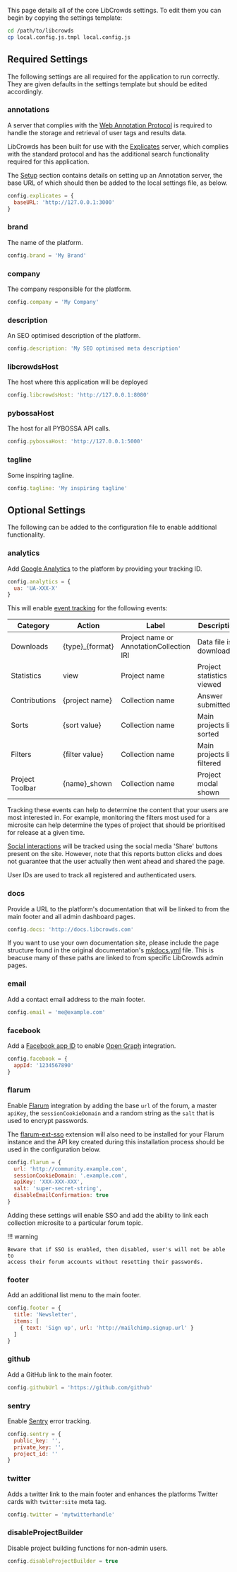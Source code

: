 This page details all of the core LibCrowds settings. To edit them you can
begin by copying the settings template:

```bash
cd /path/to/libcrowds
cp local.config.js.tmpl local.config.js
```

## Required Settings

The following settings are all required for the application to run correctly.
They are given defaults in the settings template but should be edited
accordingly.

### annotations

A server that complies with the
[Web Annotation Protocol](https://www.w3.org/TR/annotation-protocol) is
required to handle the storage and retrieval of user tags and results data.

LibCrowds has been built for use with the
[Explicates](https://github.com/alexandermendes/explicates) server, which
complies with the standard protocol and has the additional search
functionality required for this application.

The [Setup](/setup/introduction.md) section contains details on setting up an
Annotation server, the base URL of which should then be added to the local
settings file, as below.

```js
config.explicates = {
  baseURL: 'http://127.0.0.1:3000'
}
```

### brand

The name of the platform.

```js
config.brand = 'My Brand'
```

### company

The company responsible for the platform.

```js
config.company = 'My Company'
```

### description

An SEO optimised description of the platform.

```js
config.description: 'My SEO optimised meta description'
```

### libcrowdsHost

The host where this application will be deployed

```js
config.libcrowdsHost: 'http://127.0.0.1:8080'
```

### pybossaHost

The host for all PYBOSSA API calls.

```js
config.pybossaHost: 'http://127.0.0.1:5000'
```

### tagline

Some inspiring tagline.

```js
config.tagline: 'My inspiring tagline'
```

## Optional Settings

The following can be added to the configuration file to enable additional
functionality.

### analytics

Add [Google Analytics](https://analytics.google.com) to the platform by
providing your tracking ID.

```js
config.analytics = {
  ua: 'UA-XXX-X'
}
```

This will enable
[event tracking](https://developers.google.com/analytics/devguides/collection/analyticsjs/events)
for the following events:

| Category        | Action          | Label                                    | Description                 |
|-----------------|-----------------|------------------------------------------|-----------------------------|
| Downloads       | {type}_{format} | Project name or AnnotationCollection IRI | Data file is downloaded     |
| Statistics      | view            | Project name                             | Project statistics viewed   |
| Contributions   | {project name}  | Collection name                          | Answer submitted            |
| Sorts           | {sort value}    | Collection name                          | Main projects list sorted   |
| Filters         | {filter value}  | Collection name                          | Main projects list filtered |
| Project Toolbar | {name}_shown    | Collection name                          | Project modal shown         |


Tracking these events can help to determine the content that your users are most
interested in. For example, monitoring the filters most used for a microsite can
help determine the types of project that should be prioritised for release at
a given time.

[Social interactions](https://developers.google.com/analytics/devguides/collection/analyticsjs/social-interactions)
will be tracked using the social media 'Share' buttons present on the site.
However, note that this reports button clicks and does not guarantee that the
user actually then went ahead and shared the page.

User IDs are used to track all registered and authenticated users.

### docs

Provide a URL to the platform's documentation that will be linked to from the
main footer and all admin dashboard pages.

```js
config.docs: 'http://docs.libcrowds.com'
```

If you want to use your own documentation site, please include the page
structure found in the original documentation's
[mkdocs.yml](https://github.com/LibCrowds/docs/blob/master/mkdocs.yml) file.
This is beacuse many of these paths are linked to from specific LibCrowds
admin pages.

### email

Add a contact email address to the main footer.

```js
config.email = 'me@example.com'
```

### facebook

Add a [Facebook app ID](https://developers.facebook.com/docs/apps/register) to
enable [Open Graph](https://developers.facebook.com/docs/sharing/opengraph)
integration.

```js
config.facebook = {
  appId: '1234567890'
}
```

### flarum

Enable [Flarum](http://flarum.org/) integration by adding the base `url` of
the forum, a master `apiKey`, the `sessionCookieDomain` and a random string as
the `salt` that is used to encrypt passwords.

The [flarum-ext-sso](https://github.com/fabwu/flarum-ext-sso) extension will
also need to be installed for your Flarum instance and the API key created
during this installation process should be used in the configuration
below.

```js
config.flarum = {
  url: 'http://community.example.com',
  sessionCookieDomain: '.example.com',
  apiKey: 'XXX-XXX-XXX',
  salt: 'super-secret-string',
  disableEmailConfirmation: true
}
```

Adding these settings will enable SSO and add the ability to link each
collection microsite to a particular forum topic.

!!! warning

    Beware that if SSO is enabled, then disabled, user's will not be able to
    access their forum accounts without resetting their passwords.


### footer

Add an additional list menu to the main footer.

```js
config.footer = {
  title: 'Newsletter',
  items: [
    { text: 'Sign up', url: 'http://mailchimp.signup.url' }
  ]
}
```

### github

Add a GitHub link to the main footer.

```js
config.githubUrl = 'https://github.com/github'
```

### sentry

Enable [Sentry](https://sentry.io/) error tracking.

```js
config.sentry = {
  public_key: '',
  private_key: '',
  project_id: ''
}
```

### twitter

Adds a twitter link to the main footer and enhances the platforms Twitter cards
with `twitter:site` meta tag.

```js
config.twitter = 'mytwitterhandle'
```

### disableProjectBuilder

Disable project building functions for non-admin users.

```js
config.disableProjectBuilder = true
```
